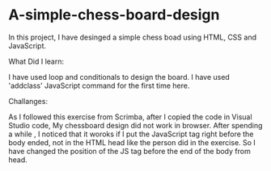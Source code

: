 # A-simple-chess-board-design

In this project, I have desinged a simple chess boad using HTML, CSS and JavaScript. 

What Did I learn:

I have used loop and conditionals to design the board. I have used 'addclass' JavaScript command for the first time here.

Challanges:

As I followed this exercise from Scrimba, after I copied the code in Visual Studio code, My chessboard design did not work in browser. After spending a while , I noticed that it woroks if I put the JavaScript tag right before the body ended, not in the HTML head like the person did in the exercise. So I have changed the position of the JS tag before the end of the body from head. 
